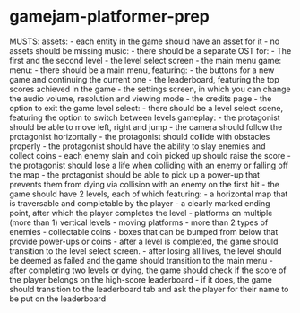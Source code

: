 # gamejam-platformer-prep
MUSTS:
assets:
	- each entity in the game should have an asset for it - no assets should be missing
music:
	- there should be a separate OST for:
		- The first and the second level
		- the level select screen
		- the main menu
game:
	menu:
		- there should be a main menu, featuring:
			- the buttons for a new game and continuing the current one
			- the leaderboard, featuring the top scores achieved in the game
			- the settings screen, in which you can change the audio volume, resolution and viewing mode
			- the credits page
			- the option to exit the game
	level select:
		- there should be a level select scene, featuring the option to switch between levels
	gameplay:
		- the protagonist should be able to move left, right and jump
		- the camera should follow the protagonist horizontally
		- the protagonist should collide with obstacles properly
		- the protagonist should have the ability to slay enemies and collect coins
			- each enemy slain and coin picked up should raise the score
		- the protagonist should lose a life when colliding with an enemy or falling off the map
		- the protagonist should be able to pick up a power-up that prevents them from dying via collision with an enemy on the first hit
		- the game should have 2 levels, each of which featuring:
			- a horizontal map that is traversable and completable by the player
			- a clearly marked ending point, after which the player completes the level
			- platforms on multiple (more than 1) vertical levels
			- moving platforms
			- more than 2 types of enemies
			- collectable coins
			- boxes that can be bumped from below that provide power-ups or coins
		- after a level is completed, the game should transition to the level select screen. 
		- after losing all lives, the level should be deemed as failed and the game should transition to the main menu
		- after completing two levels or dying, the game should check if the score of the player belongs on the high-score leaderboard
			- if it does, the game should transition to the leaderboard tab and ask the player for their name to be put on the leaderboard
		
	
